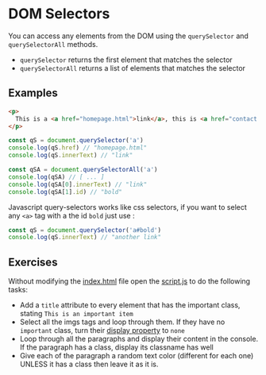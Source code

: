 # DOM Selectors

You can access any elements from the DOM using the `querySelector` and `querySelectorAll` methods.

- `querySelector` returns the first element that matches the selector
- `querySelectorAll` returns a list of elements that matches the selector

## Examples 

```html
<p>
  This is a <a href="homepage.html">link</a>, this is <a href="contact.html" id="bold">another link</a>.
</p>
```

```javascript
const qS = document.querySelector('a')
console.log(qS.href) // "homepage.html"
console.log(qS.innerText) // "link"

const qSA = document.querySelectorAll('a')
console.log(qSA) // [ ... ]
console.log(qSA[0].innerText) // "link"
console.log(qSA[1].id) // "bold"
```

Javascript query-selectors works like css selectors, if you want to select any `<a>` tag with a the id `bold` just use :
```javascript
const qS = document.querySelector('a#bold')
console.log(qS.innerText) // "another link"

```

## Exercises

Without modifying the [index.html](./index.html) file open the [script.js](./script.js) to do the following tasks:
- Add a `title` attribute to every element that has the important class, stating `This is an important item`
- Select all the imgs tags and loop through them. If they have no `important` class, turn their [display property](https://developer.mozilla.org/en-US/docs/Web/CSS/display) to `none`
- Loop through all the paragraphs and display their content in the console. If the paragraph has a class, display its classname has well
- Give each of the paragraph a random text color (different for each one) UNLESS it has a class then leave it as it is.